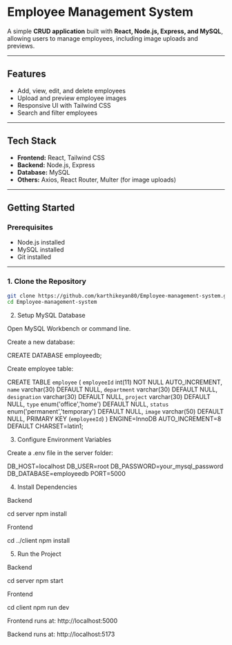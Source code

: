# Employee Management System

A simple **CRUD application** built with **React, Node.js, Express, and MySQL**, allowing users to manage employees, including image uploads and previews.

---

## Features
- Add, view, edit, and delete employees
- Upload and preview employee images
- Responsive UI with Tailwind CSS
- Search and filter employees

---

## Tech Stack
- **Frontend:** React, Tailwind CSS  
- **Backend:** Node.js, Express  
- **Database:** MySQL  
- **Others:** Axios, React Router, Multer (for image uploads)

---

## Getting Started

### Prerequisites
- Node.js installed  
- MySQL installed  
- Git installed

---

### 1. Clone the Repository
```bash
git clone https://github.com/karthikeyan80/Employee-management-system.git
cd Employee-management-system

```
2. Setup MySQL Database

Open MySQL Workbench or command line.

Create a new database:

CREATE DATABASE employeedb;


Create employee table:

CREATE TABLE `employee` (
  `employeeId` int(11) NOT NULL AUTO_INCREMENT,
  `name` varchar(30) DEFAULT NULL,
  `department` varchar(30) DEFAULT NULL,
  `designation` varchar(30) DEFAULT NULL,
  `project` varchar(30) DEFAULT NULL,
  `type` enum('office','home') DEFAULT NULL,
  `status` enum('permanent','temporary') DEFAULT NULL,
  `image` varchar(50) DEFAULT NULL,
  PRIMARY KEY (`employeeId`)
) ENGINE=InnoDB AUTO_INCREMENT=8 DEFAULT CHARSET=latin1;

3. Configure Environment Variables

Create a .env file in the server folder:

DB_HOST=localhost
DB_USER=root
DB_PASSWORD=your_mysql_password
DB_DATABASE=employeedb
PORT=5000

4. Install Dependencies

Backend

cd server
npm install


Frontend

cd ../client
npm install

5. Run the Project

Backend

cd server
npm start


Frontend

cd client
npm run dev


Frontend runs at: http://localhost:5000

Backend runs at: http://localhost:5173
